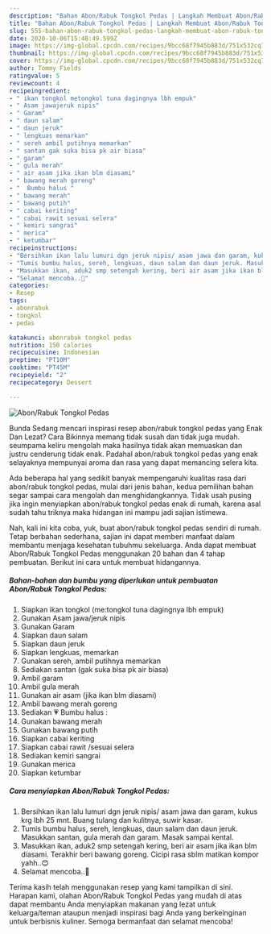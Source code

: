 ```yaml
---
description: "Bahan Abon/Rabuk Tongkol Pedas | Langkah Membuat Abon/Rabuk Tongkol Pedas Yang Mudah Dan Praktis"
title: "Bahan Abon/Rabuk Tongkol Pedas | Langkah Membuat Abon/Rabuk Tongkol Pedas Yang Mudah Dan Praktis"
slug: 555-bahan-abon-rabuk-tongkol-pedas-langkah-membuat-abon-rabuk-tongkol-pedas-yang-mudah-dan-praktis
date: 2020-10-06T15:48:49.599Z
image: https://img-global.cpcdn.com/recipes/9bcc68f7945b883d/751x532cq70/abonrabuk-tongkol-pedas-foto-resep-utama.jpg
thumbnail: https://img-global.cpcdn.com/recipes/9bcc68f7945b883d/751x532cq70/abonrabuk-tongkol-pedas-foto-resep-utama.jpg
cover: https://img-global.cpcdn.com/recipes/9bcc68f7945b883d/751x532cq70/abonrabuk-tongkol-pedas-foto-resep-utama.jpg
author: Tommy Fields
ratingvalue: 5
reviewcount: 4
recipeingredient:
- " ikan tongkol metongkol tuna dagingnya lbh empuk"
- " Asam jawajeruk nipis"
- " Garam"
- " daun salam"
- " daun jeruk"
- " lengkuas memarkan"
- " sereh ambil putihnya memarkan"
- " santan gak suka bisa pk air biasa"
- " garam"
- " gula merah"
- " air asam jika ikan blm diasami"
- " bawang merah goreng"
- "  Bumbu halus "
- " bawang merah"
- " bawang putih"
- " cabai keriting"
- " cabai rawit sesuai selera"
- " kemiri sangrai"
- " merica"
- " ketumbar"
recipeinstructions:
- "Bersihkan ikan lalu lumuri dgn jeruk nipis/ asam jawa dan garam, kukus krg lbh 25 mnt. Buang tulang dan kulitnya, suwir kasar."
- "Tumis bumbu halus, sereh, lengkuas, daun salam dan daun jeruk. Masukkan santan, gula merah dan garam. Masak sampai kental."
- "Masukkan ikan, aduk2 smp setengah kering, beri air asam jika ikan blm diasami. Terakhir beri bawang goreng. Cicipi rasa sblm matikan kompor yahh..😊"
- "Selamat mencoba..🙏"
categories:
- Resep
tags:
- abonrabuk
- tongkol
- pedas

katakunci: abonrabuk tongkol pedas 
nutrition: 150 calories
recipecuisine: Indonesian
preptime: "PT10M"
cooktime: "PT45M"
recipeyield: "2"
recipecategory: Dessert

---
```



![Abon/Rabuk Tongkol Pedas](https://img-global.cpcdn.com/recipes/9bcc68f7945b883d/751x532cq70/abonrabuk-tongkol-pedas-foto-resep-utama.jpg)

Bunda Sedang mencari inspirasi resep abon/rabuk tongkol pedas yang Enak Dan Lezat? Cara Bikinnya memang tidak susah dan tidak juga mudah. seumpama keliru mengolah maka hasilnya tidak akan memuaskan dan justru cenderung tidak enak. Padahal abon/rabuk tongkol pedas yang enak selayaknya mempunyai aroma dan rasa yang dapat memancing selera kita.



Ada beberapa hal yang sedikit banyak mempengaruhi kualitas rasa dari abon/rabuk tongkol pedas, mulai dari jenis bahan, kedua pemilihan bahan segar sampai cara mengolah dan menghidangkannya. Tidak usah pusing jika ingin menyiapkan abon/rabuk tongkol pedas enak di rumah, karena asal sudah tahu triknya maka hidangan ini mampu jadi sajian istimewa.


Nah, kali ini kita coba, yuk, buat abon/rabuk tongkol pedas sendiri di rumah. Tetap berbahan sederhana, sajian ini dapat memberi manfaat dalam membantu menjaga kesehatan tubuhmu sekeluarga. Anda dapat membuat Abon/Rabuk Tongkol Pedas menggunakan 20 bahan dan 4 tahap pembuatan. Berikut ini cara untuk membuat hidangannya.

<!--inarticleads1-->

##### Bahan-bahan dan bumbu yang diperlukan untuk pembuatan Abon/Rabuk Tongkol Pedas:

1. Siapkan  ikan tongkol (me:tongkol tuna dagingnya lbh empuk)
1. Gunakan  Asam jawa/jeruk nipis
1. Gunakan  Garam
1. Siapkan  daun salam
1. Siapkan  daun jeruk
1. Siapkan  lengkuas, memarkan
1. Gunakan  sereh, ambil putihnya memarkan
1. Sediakan  santan (gak suka bisa pk air biasa)
1. Ambil  garam
1. Ambil  gula merah
1. Gunakan  air asam (jika ikan blm diasami)
1. Ambil  bawang merah goreng
1. Sediakan  💗 Bumbu halus :
1. Gunakan  bawang merah
1. Gunakan  bawang putih
1. Siapkan  cabai keriting
1. Siapkan  cabai rawit /sesuai selera
1. Sediakan  kemiri sangrai
1. Gunakan  merica
1. Siapkan  ketumbar




<!--inarticleads2-->

##### Cara menyiapkan Abon/Rabuk Tongkol Pedas:

1. Bersihkan ikan lalu lumuri dgn jeruk nipis/ asam jawa dan garam, kukus krg lbh 25 mnt. Buang tulang dan kulitnya, suwir kasar.
1. Tumis bumbu halus, sereh, lengkuas, daun salam dan daun jeruk. Masukkan santan, gula merah dan garam. Masak sampai kental.
1. Masukkan ikan, aduk2 smp setengah kering, beri air asam jika ikan blm diasami. Terakhir beri bawang goreng. Cicipi rasa sblm matikan kompor yahh..😊
1. Selamat mencoba..🙏




Terima kasih telah menggunakan resep yang kami tampilkan di sini. Harapan kami, olahan Abon/Rabuk Tongkol Pedas yang mudah di atas dapat membantu Anda menyiapkan makanan yang lezat untuk keluarga/teman ataupun menjadi inspirasi bagi Anda yang berkeinginan untuk berbisnis kuliner. Semoga bermanfaat dan selamat mencoba!
